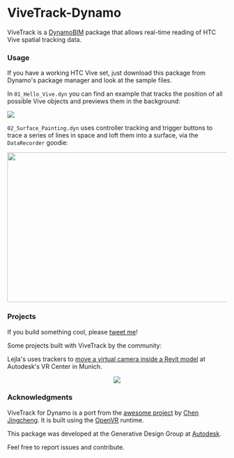 # ViveTrack-Dynamo

ViveTrack is a [DynamoBIM](http://dynamobim.org/) package that allows real-time reading of HTC Vive spatial tracking data.

### Usage
If you have a working HTC Vive set, just download this package from Dynamo's package manager and look at the sample files.

In `01_Hello_Vive.dyn` you can find an example that tracks the position of all possible Vive objects and previews them in the background:

![](assets/ViveTrackDynamo_banner.png)

`02_Surface_Painting.dyn` uses controller tracking and trigger buttons to trace a series of lines in space and loft them into a surface, via the `DataRecorder` goodie:

<p align="center">
<a target="_blank" href="https://youtu.be/h64ZFtlqzC0"><img width="640" height="343" src="assets/ViveTrackDynamo_surface_sculpting.gif"></a>
</p>

### Projects

If you build something cool, please [tweet me](https://twitter.com/garciadelcast)!

Some projects built with ViveTrack by the community:

Lejla's uses trackers to [move a virtual camera inside a Revit model](https://bim-me-up.com/index.php/2018/08/07/vivetrack-for-dynamo/) at Autodesk's VR Center in Munich.

<p align="center">
<a target="_blank" href="https://www.youtube.com/watch?v=WEIwpMWbxdc"><img src="assets/lejla_camera_tracking_revit.png"></a>
</p>


### Acknowledgments
ViveTrack for Dynamo is a port from the [awesome project](https://github.com/ccc159/ViveTrack) by [Chen Jingcheng](https://github.com/ccc159). It is built using the [OpenVR](https://github.com/ValveSoftware/openvr) runtime.

This package was developed at the Generative Design Group at [Autodesk](https://www.autodesk.com).

Feel free to report issues and contribute.

